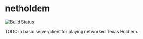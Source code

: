 # netholdem

[![Build Status](https://travis-ci.org/kinghajj/kirk.svg?branch=master)](https://travis-ci.org/kinghajj/kirk)

TODO: a basic server/client for playing networked Texas Hold'em.
